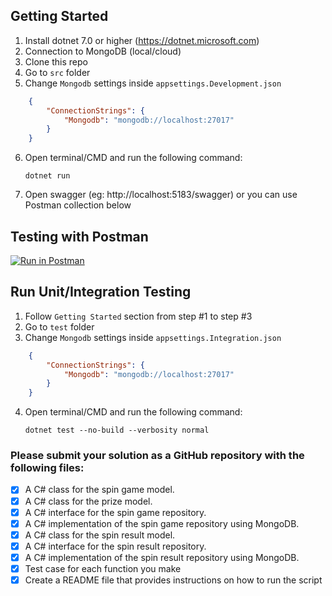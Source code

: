 
## Getting Started

1. Install dotnet 7.0 or higher (https://dotnet.microsoft.com)
2. Connection to MongoDB (local/cloud)
3. Clone this repo
4. Go to `src` folder
5. Change `Mongodb` settings inside `appsettings.Development.json`

```json
    {
        "ConnectionStrings": {
            "Mongodb": "mongodb://localhost:27017"
        }
    }
```
6. Open terminal/CMD and run the following command:

    `dotnet run`
7. Open swagger (eg: http://localhost:5183/swagger) or you can use Postman collection below

## Testing with Postman

[![Run in Postman](https://run.pstmn.io/button.svg)](https://app.getpostman.com/run-collection/580677-1d294ded-1964-422a-b2cf-3ab3202ff99a?action=collection%2Ffork&collection-url=entityId%3D580677-1d294ded-1964-422a-b2cf-3ab3202ff99a%26entityType%3Dcollection%26workspaceId%3D65cade96-470b-4547-b69a-e5704d735eea#?env%5BLocal%5D=W3sia2V5IjoiYmFzZVVybCIsInZhbHVlIjoiaHR0cDovL2xvY2FsaG9zdDo1MTgzIiwiZW5hYmxlZCI6dHJ1ZSwidHlwZSI6ImRlZmF1bHQiLCJzZXNzaW9uVmFsdWUiOiJodHRwOi8vbG9jYWxob3N0OjUxODMiLCJzZXNzaW9uSW5kZXgiOjB9XQ==)

## Run Unit/Integration Testing

1. Follow `Getting Started` section from step #1 to step #3
2. Go to `test` folder
3. Change `Mongodb` settings inside `appsettings.Integration.json`

```json
    {
        "ConnectionStrings": {
            "Mongodb": "mongodb://localhost:27017"
        }
    }
```
4. Open terminal/CMD and run the following command:

    `dotnet test --no-build --verbosity normal`

### Please submit your solution as a GitHub repository with the following files:

- [x] A C# class for the spin game model.
- [x] A C# class for the prize model.
- [x] A C# interface for the spin game repository.
- [x] A C# implementation of the spin game repository using MongoDB.
- [x] A C# class for the spin result model.
- [x] A C# interface for the spin result repository.
- [x] A C# implementation of the spin result repository using MongoDB.
- [x] Test case for each function you make 
- [x] Create a README file that provides instructions on how to run the script

<!-- trigger -->